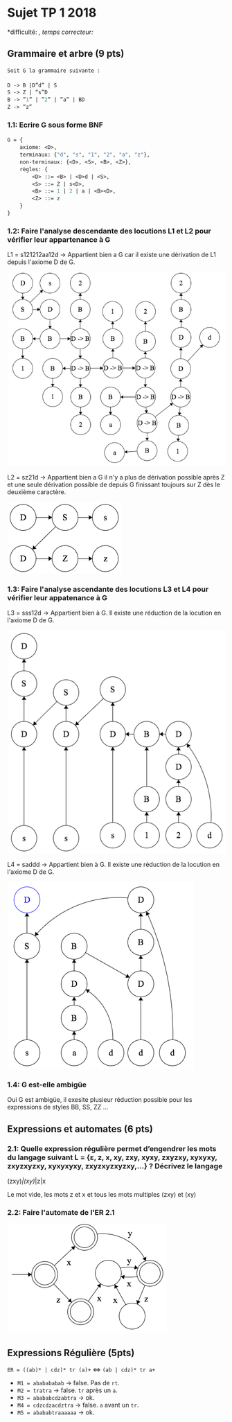 # Sujet TP 1 2018

*difficulté: *, temps correcteur:*

## Grammaire et arbre (9 pts)

```OCaml
Soit G la grammaire suivante :

D -> B |D”d” | S
S -> Z | “s”D
B -> ”1” | ”2” | ”a” | BD
Z -> ”z”
```

### 1.1: Ecrire G sous forme BNF

```OCaml
G = {
    axiome: <D>,
    terminaux: {"d", "s", "1", "2", "a", "z"},
    non-terminaux: {<D>, <S>, <B>, <Z>},
    règles: {
        <D> ::= <B> | <D>d | <S>,
        <S> ::= Z | s<D>,
        <B> ::= 1 | 2 | a | <B><D>,
        <Z> ::= z
    }
}
```

### 1.2: Faire l'analyse descendante des locutions L1 et L2 pour vérifier leur appartenance à G

L1 = s121212aa12d -> Appartient bien a G car il existe une dérivation de L1 depuis l'axiome D de G.

![](images/l1_2018.png)

L2 = sz21d -> Appartient bien a G il n'y a plus de dérivation possible après Z et une seule dérivation possible de depuis G finissant toujours sur Z dès le deuxième caractère.

![](images/l2_2018.png)

### 1.3: Faire l'analyse ascendante des locutions L3 et L4 pour vérifier leur appatenance à G

L3 = sss12d -> Appartient bien à G. Il existe une réduction de la locution en l'axiome D de G.

![](images/l3_2018.png)

L4 = saddd -> Appartient bien à G. Il existe une réduction de la locution en l'axiome D de G.

![](images/l4_2018.png)

### 1.4: G est-elle ambigüe

Oui G est ambigüe, il exesite plusieur réduction possible pour les expressions de styles BB, SS, ZZ ...

## Expressions et automates (6 pts)

### 2.1: Quelle expression régulière permet d’engendrer les mots du langage suivant L = {ε, z, x, xy, zxy, xyxy, zxyzxy, xyxyxy, zxyzxyzxy, xyxyxyxy, zxyzxyzxyzxy,...} ? Décrivez le langage

(zxy)*|(xy)*|z|x

Le mot vide, les mots z et x et tous les mots multiples (zxy) et (xy)

### 2.2: Faire l'automate de l'ER 2.1

![](images/automate_2018.png)

## Expressions Régulière (5pts)

`ER = ((ab)* | cdz)* tr (a)+` <=> `(ab | cdz)* tr a+`

- `M1 = ababababab` -> false. Pas de `rt`.
- `M2 = tratra` -> false. `tr` après un `a`.
- `M3 = abababcdzabtra` -> ok.
- `M4 = cdzcdzacdztra` -> false. `a` avant un `tr`.
- `M5 = abababtraaaaaa` -> ok.
